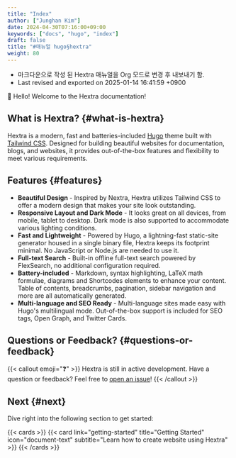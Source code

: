 ```yaml
---
title: "Index"
author: ["Junghan Kim"]
date: 2024-04-30T07:16:00+09:00
keywords: ["docs", "hugo", "index"]
draft: false
title: "#매뉴얼 hugo§hextra"
weight: 80
---
```


-   마크다운으로 작성 된 Hextra 매뉴얼을 Org 모드로 변경 후 내보내기 함.
-   Last revised and exported on 2025-01-14 16:41:59 +0900

👋 Hello! Welcome to the Hextra documentation!


## What is Hextra? {#what-is-hextra}

Hextra is a modern, fast and batteries-included [Hugo](https://gohugo.io/) theme built with [Tailwind CSS](https://tailwindcss.com/). Designed for building beautiful websites for documentation, blogs, and websites, it provides out-of-the-box features and flexibility to meet various requirements.


## Features {#features}

-   **Beautiful Design** - Inspired by Nextra, Hextra utilizes Tailwind CSS to offer a modern design that makes your site look outstanding.
-   **Responsive Layout and Dark Mode** - It looks great on all devices, from mobile, tablet to desktop. Dark mode is also supported to accommodate various lighting conditions.
-   **Fast and Lightweight** - Powered by Hugo, a lightning-fast static-site generator housed in a single binary file, Hextra keeps its footprint minimal. No JavaScript or Node.js are needed to use it.
-   **Full-text Search** - Built-in offline full-text search powered by FlexSearch, no additional configuration required.
-   **Battery-included** - Markdown, syntax highlighting, LaTeX math formulae, diagrams and Shortcodes elements to enhance your content. Table of contents, breadcrumbs, pagination, sidebar navigation and more are all automatically generated.
-   **Multi-language and SEO Ready** - Multi-language sites made easy with Hugo's multilingual mode. Out-of-the-box support is included for SEO tags, Open Graph, and Twitter Cards.


## Questions or Feedback? {#questions-or-feedback}

{{< callout emoji="❓" >}}
  Hextra is still in active development.
  Have a question or feedback? Feel free to [open an issue](https://github.com/imfing/hextra/issues)!
{{< /callout >}}


## Next {#next}

Dive right into the following section to get started:

{{< cards >}}
  {{< card link="getting-started" title="Getting Started" icon="document-text" subtitle="Learn how to create website using Hextra" >}}
{{< /cards >}}
